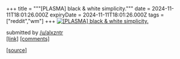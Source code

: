 +++
title = """[PLASMA] black & white simplicity."""
date = 2024-11-11T18:01:26.000Z
expiryDate = 2024-11-11T18:01:26.000Z
tags = ["reddit","wm"]
+++
[![[PLASMA] black & white simplicity.](https://b.thumbs.redditmedia.com/zVNffoe-8PgrSIqIB_mCA8buQXGDHIEhGMUTMHYYy0c.jpg "[PLASMA] black & white simplicity.")](https://www.reddit.com/r/unixporn/comments/1goykug/plasma_black_white_simplicity/)

submitted by [/u/alxzntr](https://www.reddit.com/user/alxzntr)  
[\[link\]](https://www.reddit.com/gallery/1goykug) [\[comments\]](https://www.reddit.com/r/unixporn/comments/1goykug/plasma_black_white_simplicity/)

[[source]](https://www.reddit.com/r/unixporn/comments/1goykug/plasma_black_white_simplicity/)
